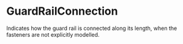 GuardRailConnection
===================

Indicates how the guard rail is connected along its length, when the fasteners are not explicitly modelled.
